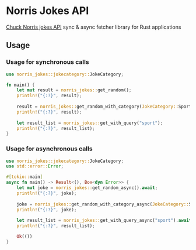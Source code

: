 # Norris Jokes API

[Chuck Norris jokes API](https://api.chucknorris.io/) sync & async fetcher library for Rust applications

## Usage

### Usage for synchronous calls

```rust
use norris_jokes::jokecategory::JokeCategory;

fn main() {
    let mut result = norris_jokes::get_random();
    println!("{:?}", result);
    
    result = norris_jokes::get_random_with_category(JokeCategory::Sport);
    println!("{:?}", result);
    
    let result_list = norris_jokes::get_with_query("sport");
    println!("{:?}", result_list);
}
```

### Usage for asynchronous calls

```rust
use norris_jokes::jokecategory::JokeCategory;
use std::error::Error;

#[tokio::main]
async fn main() -> Result<(), Box<dyn Error>> {
    let mut joke = norris_jokes::get_random_async().await;
    println!("{:?}", joke);
    
    joke = norris_jokes::get_random_with_category_async(JokeCategory::Sport).await;
    println!("{:?}", joke);
    
    let result_list = norris_jokes::get_with_query_async("sport").await;
    println!("{:?}", result_list);

    Ok(())
}
```
